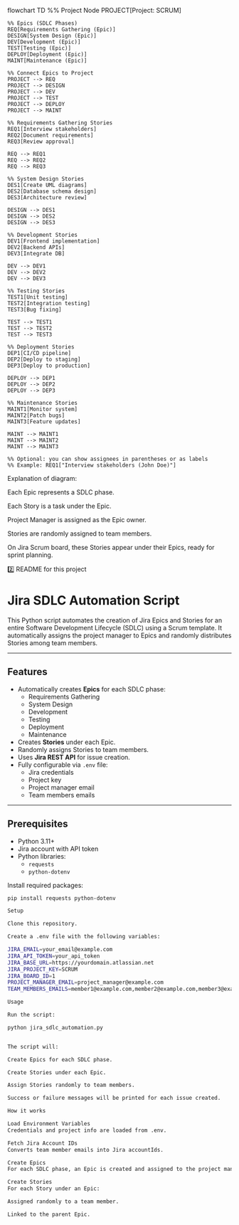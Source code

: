 flowchart TD
    %% Project Node
    PROJECT[Project: SCRUM]

    %% Epics (SDLC Phases)
    REQ[Requirements Gathering (Epic)]
    DESIGN[System Design (Epic)]
    DEV[Development (Epic)]
    TEST[Testing (Epic)]
    DEPLOY[Deployment (Epic)]
    MAINT[Maintenance (Epic)]

    %% Connect Epics to Project
    PROJECT --> REQ
    PROJECT --> DESIGN
    PROJECT --> DEV
    PROJECT --> TEST
    PROJECT --> DEPLOY
    PROJECT --> MAINT

    %% Requirements Gathering Stories
    REQ1[Interview stakeholders]
    REQ2[Document requirements]
    REQ3[Review approval]

    REQ --> REQ1
    REQ --> REQ2
    REQ --> REQ3

    %% System Design Stories
    DES1[Create UML diagrams]
    DES2[Database schema design]
    DES3[Architecture review]

    DESIGN --> DES1
    DESIGN --> DES2
    DESIGN --> DES3

    %% Development Stories
    DEV1[Frontend implementation]
    DEV2[Backend APIs]
    DEV3[Integrate DB]

    DEV --> DEV1
    DEV --> DEV2
    DEV --> DEV3

    %% Testing Stories
    TEST1[Unit testing]
    TEST2[Integration testing]
    TEST3[Bug fixing]

    TEST --> TEST1
    TEST --> TEST2
    TEST --> TEST3

    %% Deployment Stories
    DEP1[CI/CD pipeline]
    DEP2[Deploy to staging]
    DEP3[Deploy to production]

    DEPLOY --> DEP1
    DEPLOY --> DEP2
    DEPLOY --> DEP3

    %% Maintenance Stories
    MAINT1[Monitor system]
    MAINT2[Patch bugs]
    MAINT3[Feature updates]

    MAINT --> MAINT1
    MAINT --> MAINT2
    MAINT --> MAINT3

    %% Optional: you can show assignees in parentheses or as labels
    %% Example: REQ1["Interview stakeholders (John Doe)"]


Explanation of diagram:

Each Epic represents a SDLC phase.

Each Story is a task under the Epic.

Project Manager is assigned as the Epic owner.

Stories are randomly assigned to team members.

On Jira Scrum board, these Stories appear under their Epics, ready for sprint planning.

2️⃣ README for this project
# Jira SDLC Automation Script

This Python script automates the creation of Jira Epics and Stories for an entire Software Development Lifecycle (SDLC) using a Scrum template. It automatically assigns the project manager to Epics and randomly distributes Stories among team members.

---

## Features
- Automatically creates **Epics** for each SDLC phase:
  - Requirements Gathering
  - System Design
  - Development
  - Testing
  - Deployment
  - Maintenance
- Creates **Stories** under each Epic.
- Randomly assigns Stories to team members.
- Uses **Jira REST API** for issue creation.
- Fully configurable via `.env` file:
  - Jira credentials
  - Project key
  - Project manager email
  - Team members emails

---

## Prerequisites

- Python 3.11+
- Jira account with API token
- Python libraries:
  - `requests`
  - `python-dotenv`

Install required packages:
```bash
pip install requests python-dotenv

Setup

Clone this repository.

Create a .env file with the following variables:

JIRA_EMAIL=your_email@example.com
JIRA_API_TOKEN=your_api_token
JIRA_BASE_URL=https://yourdomain.atlassian.net
JIRA_PROJECT_KEY=SCRUM
JIRA_BOARD_ID=1
PROJECT_MANAGER_EMAIL=project_manager@example.com
TEAM_MEMBERS_EMAILS=member1@example.com,member2@example.com,member3@example.com

Usage

Run the script:

python jira_sdlc_automation.py


The script will:

Create Epics for each SDLC phase.

Create Stories under each Epic.

Assign Stories randomly to team members.

Success or failure messages will be printed for each issue created.

How it works

Load Environment Variables
Credentials and project info are loaded from .env.

Fetch Jira Account IDs
Converts team member emails into Jira accountIds.

Create Epics
For each SDLC phase, an Epic is created and assigned to the project manager.

Create Stories
For each Story under an Epic:

Assigned randomly to a team member.

Linked to the parent Epic.
